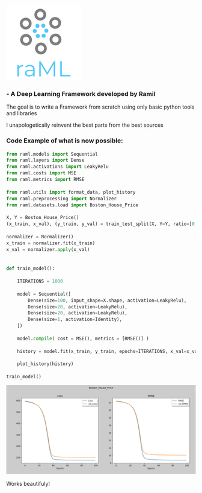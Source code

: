 ![Logo](https://github.com/Mathemmagician/raML/blob/master/imgs/raML.png)

### - A Deep Learning Framework developed by Ramil

The goal is to write a Framework from scratch using only basic python tools and libraries

I unapologetically reinvent the best parts from the best sources


### Code Example of what is now possible:

```python
from raml.models import Sequential
from raml.layers import Dense
from raml.activations import LeakyRelu
from raml.costs import MSE
from raml.metrics import RMSE

from raml.utils import format_data, plot_history
from raml.preprocessing import Normalizer
from raml.datasets.load import Boston_House_Price 

X, Y = Boston_House_Price()
(x_train, x_val), (y_train, y_val) = train_test_split(X, Y=Y, ratio=[0.7, 0.3], shuffle=True)

normalizer = Normalizer()
x_train = normalizer.fit(x_train)
x_val = normalizer.apply(x_val)


def train_model():

    ITERATIONS = 1000
    
    model = Sequential([
        Dense(size=100, input_shape=X.shape, activation=LeakyRelu),
        Dense(size=20, activation=LeakyRelu),
        Dense(size=20, activation=LeakyRelu),
        Dense(size=1, activation=Identity),
    ])
    
    model.compile( cost = MSE(), metrics = [RMSE()] )

    history = model.fit(x_train, y_train, epochs=ITERATIONS, x_val=x_val, y_val=y_val)

    plot_history(history)

train_model()
```

![History Plots](https://github.com/Mathemmagician/raML/blob/master/imgs/raML_3_Boston_Housing_Price.png?raw=true "History")


Works beautifuly!
